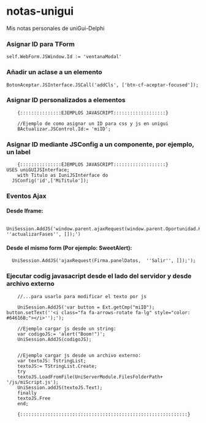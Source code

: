 # notas-unigui
Mis notas personales de uniGui-Delphi

### Asignar ID para TForm
```
self.WebForm.JSWindow.Id := 'ventanaModal'
```

### Añadir un aclase a un elemento
```
BotonAceptar.JSInterface.JSCall('addCls', ['btn-cf-aceptar-focused']);
```

### Asignar ID personalizados a elementos 
```
    {:::::::::::::::EJEMPLOS JAVASCRIPT:::::::::::::::::::}

    //Ejemplo de como asignar un ID para css y js en unigui
    BActualizar.JSControl.Id:= 'miID';
```
### Asignar ID mediante JSConfig a un componente, por ejemplo, un label 
```
    {:::::::::::::::EJEMPLOS JAVASCRIPT:::::::::::::::::::}
USES uniGUIJSInterface;
    with Titulo as IuniJSInterface do
  JSConfig('id',['MiTitulo']);
```

### Eventos Ajax
#### Desde Iframe:
```
  UniSession.AddJS('window.parent.ajaxRequest(window.parent.Oportunidad.KanbanView,  ''actualizarFases'', []);')
```

#### Desde el mismo form (Por ejemplo: SweetAlert):
```
  UniSession.AddJS('ajaxRequest(Firma.panelDatos,  ''Salir'', []);');
```

### Ejecutar codig javasacript desde el lado del servidor y desde archivo externo
```
    //...para usarlo para modificar el texto por js

    UniSession.AddJS('var button = Ext.getCmp("miID"); button.setText(''<i class="fa fa-arrows-rotate fa-lg" style="color: #64616B;"></i>'');');

    //Ejemplo cargar js desde un string:
    var codigoJS:= 'alert("Boom!")';
    UniSession.AddJS(codigoJS);


    //Ejemplo cargar js desde un archivo externo:
    var textoJS: TstringList;
    textoJS:= TStringList.Create;
    try
    textoJS.LoadFromFile(UniServerModule.FilesFolderPath+ '/js/miScript.js');
    UniSession.addJS(textoJS.Text);
    finally
    textoJS.Free
    end;

    {:::::::::::::::::::::::::::::::::::::::::::::::::::::::::::::}
```
